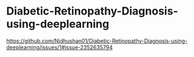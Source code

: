 ﻿# Diabetic-Retinopathy-Diagnosis-using-deeplearning
https://github.com/Nidhushan01/Diabetic-Retinopathy-Diagnosis-using-deeplearning/issues/1#issue-2352635794

